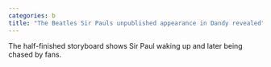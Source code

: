 ```yaml
---
categories: b
title: "The Beatles Sir Pauls unpublished appearance in Dandy revealed"
---
```

The half-finished storyboard shows Sir Paul waking up and later being chased by fans.